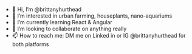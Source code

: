 - 👋 Hi, I’m @brittanyhurthead
- 👀 I’m interested in urban farming, houseplants, nano-aquariums
- 🌱 I’m currently learning React & Angular
- 💞️ I’m looking to collaborate on anything really
- 📫 How to reach me: DM me on Linked in or IG @brittanyhurthead for both platforms

<!---
brittanyhurthead/brittanyhurthead is a ✨ special ✨ repository because its `README.md` (this file) appears on your GitHub profile.
You can click the Preview link to take a look at your changes.
--->
